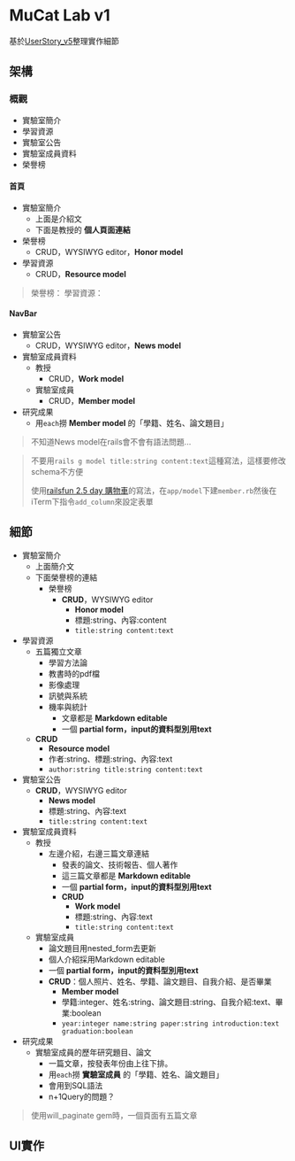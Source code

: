 # MuCat Lab v1

基於[UserStory_v5](./userstory_v5.md)整理實作細節

## 架構

### 概觀
- 實驗室簡介      
- 學習資源       
- 實驗室公告      
- 實驗室成員資料   
- 榮譽榜

#### 首頁
- 實驗室簡介
  - 上面是介紹文
  - 下面是教授的 **個人頁面連結**
- 榮譽榜
  - CRUD，WYSIWYG editor，**Honor model**
- 學習資源
  - CRUD，**Resource model**

> 榮譽榜：
> 學習資源：

#### NavBar
- 實驗室公告
  - CRUD，WYSIWYG editor，**News model**
- 實驗室成員資料
  - 教授
    - CRUD，**Work model**
  - 實驗室成員
    - CRUD，**Member model**
- 研究成果
  - 用`each`撈 **Member model** 的「學籍、姓名、論文題目」

>不知道News model在rails會不會有語法問題...

>不要用`rails g model title:string content:text`這種寫法，這樣要修改schema不方便
>
>使用[railsfun 2.5 day 購物車](https://github.com/NickWarm/jccart/blob/master/wiki/Note_3_model.md)的寫法，在`app/model`下建`member.rb`然後在iTerm下指令`add_column`來設定表單

## 細節
- 實驗室簡介
  - 上面簡介文
  - 下面榮譽榜的連結
    - 榮譽榜
      - **CRUD**，WYSIWYG editor
        - **Honor model**
        - 標題:string、內容:content
        - `title:string content:text`
- 學習資源
  - 五篇獨立文章
    - 學習方法論     
    - 教書時的pdf檔  
    - 影像處理   
    - 訊號與系統         
    - 機率與統計
      - 文章都是 **Markdown editable**
      - 一個 **partial form，input的資料型別用text**        
  - **CRUD**
    - **Resource model**
    - 作者:string、標題:string、內容:text
    - `author:string title:string content:text`
- 實驗室公告
  - **CRUD**，WYSIWYG editor
    - **News model**
    - 標題:string、內容:text
    - `title:string content:text`
- 實驗室成員資料   
  - 教授  
    - 左邊介紹，右邊三篇文章連結
      - 發表的論文、技術報告、個人著作
      - 這三篇文章都是 **Markdown editable**
      - 一個 **partial form，input的資料型別用text**
      - **CRUD**
        - **Work model**
        - 標題:string、內容:text
        - `title:string content:text`
  - 實驗室成員
    - 論文題目用nested_form去更新
    - 個人介紹採用Markdown editable
    - 一個 **partial form，input的資料型別用text**
    - **CRUD**：個人照片、姓名、學籍、論文題目、自我介紹、是否畢業
      - **Member model**
      - 學籍:integer、姓名:string、論文題目:string、自我介紹:text、畢業:boolean
      - `year:integer name:string paper:string introduction:text graduation:boolean`
- 研究成果
  - 實驗室成員的歷年研究題目、論文
    - 一篇文章，按發表年份由上往下排。
    - 用`each`撈 **實驗室成員** 的「學籍、姓名、論文題目」
    - 會用到SQL語法
    - n+1Query的問題？

> 使用will_paginate gem時，一個頁面有五篇文章

## UI實作
